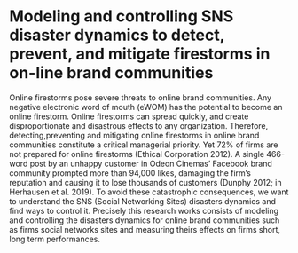 # Modeling and controlling SNS disaster dynamics to detect, prevent, and mitigate firestorms in on-line brand communities

Online firestorms pose severe threats to online brand communities. Any negative electronic word of mouth (eWOM) has the potential to become an online firestorm. Online firestorms can spread quickly, and create disproportionate and disastrous effects to any organization. 
Therefore, detecting,preventing and mitigating online firestorms in online brand communities constitute a critical managerial priority. Yet 72% of firms are not prepared for online firestorms (Ethical Corporation 2012). A single 466-word post by an unhappy customer in Odeon Cinemas’ Facebook brand community prompted more than 94,000 likes, damaging the firm’s reputation and causing it to lose thousands of customers (Dunphy 2012; in Herhausen et al. 2019).
To avoid these catastrophic consequences, we want to understand the SNS (Social Networking Sites) disasters dynamics and find ways to control it. 
Precisely this research works consists of modeling and controlling the disasters dynamics for online brand communities such as firms social networks sites and measuring theirs effects on firms short, long term performances.
